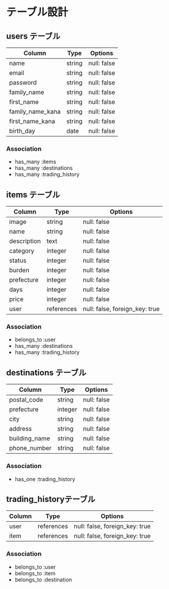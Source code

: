 # テーブル設計

## users テーブル

| Column           | Type   | Options     |
| ---------------- | ------ | ----------- |
| name             | string | null: false |
| email            | string | null: false |
| password         | string | null: false |
| family_name      | string | null: false |
| first_name       | string | null: false |
| family_name_kana | string | null: false |
| first_name_kana  | string | null: false |
| birth_day        | date   | null: false |

### Association

- has_many :items
- has_many :destinations
- has_many :trading_history

## items テーブル

| Column      | Type       | Options                        |
| ----------- | ---------- | ------------------------------ |
| image       | string     | null: false                    |
| name        | string     | null: false                    |
| description | text       | null: false                    |
| category    | integer    | null: false                    |
| status      | integer    | null: false                    |
| burden      | integer    | null: false                    |
| prefecture  | integer    | null: false                    |
| days        | integer    | null: false                    |
| price       | integer    | null: false                    |
| user        | references | null: false, foreign_key: true |

### Association

- belongs_to :user
- has_many :destinations
- has_many :trading_history

## destinations テーブル

| Column        | Type       | Options                        |
| ------------- | ---------- | ------------------------------ |
| postal_code   | string     | null: false                    |
| prefecture    | integer    | null: false                    |
| city          | string     | null: false                    |
| address       | string     | null: false                    |
| building_name | string     | null: false                    |
| phone_number  | string     | null: false                    |

### Association

- has_one :trading_history


## trading_historyテーブル

| Column        | Type       | Options                        |
| ------------- | ---------- | ------------------------------ |
| user          | references | null: false, foreign_key: true |
| item          | references | null: false, foreign_key: true |

### Association

- belongs_to :user
- belongs_to :item
- belongs_to :destination
